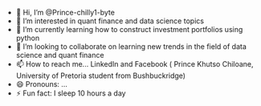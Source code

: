 - 👋 Hi, I’m @Prince-chilly1-byte
- 👀 I’m interested in quant finance and data science topics 
- 🌱 I’m currently learning how to construct investment portfolios using python
- 💞️ I’m looking to collaborate on learning new trends in the field of data science and quant finance 
- 📫 How to reach me... LinkedIn and Facebook ( Prince Khutso Chiloane, University of Pretoria student from Bushbuckridge)
- 😄 Pronouns: ...
- ⚡ Fun fact: I sleep 10 hours a day

<!---
Prince-chilly1-byte/Prince-chilly1-byte is a ✨ special ✨ repository because its `README.md` (this file) appears on your GitHub profile.
You can click the Preview link to take a look at your changes.
--->
